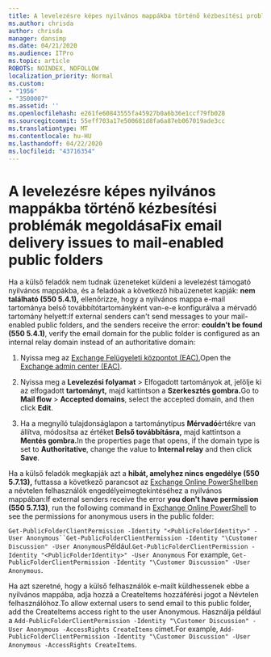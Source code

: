 ```yaml
---
title: A levelezésre képes nyilvános mappákba történő kézbesítési problémák megoldása
ms.author: chrisda
author: chrisda
manager: dansimp
ms.date: 04/21/2020
ms.audience: ITPro
ms.topic: article
ROBOTS: NOINDEX, NOFOLLOW
localization_priority: Normal
ms.custom:
- "1956"
- "3500007"
ms.assetid: ''
ms.openlocfilehash: e261fe60843555fa45927b0a6b36e1ccf79fb028
ms.sourcegitcommit: 55eff703a17e500681d8fa6a87eb067019ade3cc
ms.translationtype: MT
ms.contentlocale: hu-HU
ms.lasthandoff: 04/22/2020
ms.locfileid: "43716354"
---
```

# <a name="fix-email-delivery-issues-to-mail-enabled-public-folders"></a><span data-ttu-id="c1078-102">A levelezésre képes nyilvános mappákba történő kézbesítési problémák megoldása</span><span class="sxs-lookup"><span data-stu-id="c1078-102">Fix email delivery issues to mail-enabled public folders</span></span>

<span data-ttu-id="c1078-103">Ha a külső feladók nem tudnak üzeneteket küldeni a levelezést támogató nyilvános mappákba, és a feladóak a következő hibaüzenetet kapják: **nem található (550 5.4.1),** ellenőrizze, hogy a nyilvános mappa e-mail tartománya belső továbbítótartományként van-e-e konfigurálva a mérvadó tartomány helyett:</span><span class="sxs-lookup"><span data-stu-id="c1078-103">If external senders can't send messages to your mail-enabled public folders, and the senders receive the error: **couldn't be found (550 5.4.1)**, verify the email domain for the public folder is configured as an internal relay domain instead of an authoritative domain:</span></span>

1. <span data-ttu-id="c1078-104">Nyissa meg az [Exchange Felügyeleti központot (EAC).](https://docs.microsoft.com/Exchange/exchange-admin-center)</span><span class="sxs-lookup"><span data-stu-id="c1078-104">Open the [Exchange admin center (EAC)](https://docs.microsoft.com/Exchange/exchange-admin-center).</span></span>

2. <span data-ttu-id="c1078-105">Nyissa meg a **Levelezési folyamat** \> Elfogadott tartományok at, jelölje ki az elfogadott **tartományt,** majd kattintson a **Szerkesztés gombra.**</span><span class="sxs-lookup"><span data-stu-id="c1078-105">Go to **Mail flow** \> **Accepted domains**, select the accepted domain, and then click **Edit**.</span></span>

3. <span data-ttu-id="c1078-106">Ha a megnyíló tulajdonságlapon a tartománytípus **Mérvadó**értékre van állítva, módosítsa az értéket **Belső továbbításra,** majd kattintson a **Mentés gombra.**</span><span class="sxs-lookup"><span data-stu-id="c1078-106">In the properties page that opens, if the domain type is set to **Authoritative**, change the value to **Internal relay** and then click **Save**.</span></span>

<span data-ttu-id="c1078-107">Ha a külső feladók megkapják azt a **hibát, amelyhez nincs engedélye (550 5.7.13),** futtassa a következő parancsot az [Exchange Online PowerShellben](https://docs.microsoft.com/powershell/exchange/exchange-online/connect-to-exchange-online-powershell/connect-to-exchange-online-powershell) a névtelen felhasználók engedélyeimegtekintéséhez a nyilvános mappában:</span><span class="sxs-lookup"><span data-stu-id="c1078-107">If external senders receive the error **you don't have permission (550 5.7.13)**, run the following command in [Exchange Online PowerShell](https://docs.microsoft.com/powershell/exchange/exchange-online/connect-to-exchange-online-powershell/connect-to-exchange-online-powershell) to see the permissions for anonymous users in the public folder:</span></span>

<span data-ttu-id="c1078-108">`Get-PublicFolderClientPermission -Identity "<PublicFolderIdentity>" -User Anonymous``Get-PublicFolderClientPermission -Identity "\Customer Discussion" -User Anonymous`Például.</span><span class="sxs-lookup"><span data-stu-id="c1078-108">`Get-PublicFolderClientPermission -Identity "<PublicFolderIdentity>" -User Anonymous` For example, `Get-PublicFolderClientPermission -Identity "\Customer Discussion" -User Anonymous`.</span></span>

<span data-ttu-id="c1078-109">Ha azt szeretné, hogy a külső felhasználók e-mailt küldhessenek ebbe a nyilvános mappába, adja hozzá a CreateItems hozzáférési jogot a Névtelen felhasználóhoz.</span><span class="sxs-lookup"><span data-stu-id="c1078-109">To allow external users to send email to this public folder, add the CreateItems access right to the user Anonymous.</span></span> <span data-ttu-id="c1078-110">Használja például a `Add-PublicFolderClientPermission -Identity "\Customer Discussion" -User Anonymous -AccessRights CreateItems` címet.</span><span class="sxs-lookup"><span data-stu-id="c1078-110">For example, `Add-PublicFolderClientPermission -Identity "\Customer Discussion" -User Anonymous -AccessRights CreateItems`.</span></span>
